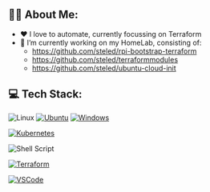 ## 🧑‍💻 About Me:

- ❤️ I love to automate, currently focussing on Terraform
- 🔭 I’m currently working on my HomeLab, consisting of:
  - https://github.com/steled/rpi-bootstrap-terraform
  - https://github.com/steled/terraformmodules
  - https://github.com/steled/ubuntu-cloud-init

## 💻 Tech Stack:

![Linux](https://img.shields.io/badge/Linux-FCC624?style=for-the-badge&logo=linux&logoColor=black)
[![Ubuntu](https://img.shields.io/badge/Ubuntu-E95420?style=for-the-badge&logo=ubuntu&logoColor=white)](https://ubuntu.com/)
[![Windows](https://img.shields.io/badge/Windows-0078D6?style=for-the-badge&logo=windows&logoColor=white)](https://www.microsoft.com/)

[![Kubernetes](https://img.shields.io/badge/Kubernetes-%233366cc?style=for-the-badge&logo=kubernetes&logoColor=white&labelColor=%233366cc)](https://kubernetes.io/)

![Shell Script](https://img.shields.io/badge/Shell_Script-121011?style=for-the-badge&logo=gnu-bash&logoColor=white)

[![Terraform](https://img.shields.io/badge/terraform-7B42BC?logo=terraform&logoColor=white&style=for-the-badge)](https://www.terraform.io/)

[![VSCode](https://img.shields.io/badge/Visual_Studio_Code-0078D4?style=for-the-badge&logo=visual%20studio%20code&logoColor=white)](https://code.visualstudio.com/)

<!--
**steled/steled** is a ✨ _special_ ✨ repository because its `README.md` (this file) appears on your GitHub profile.

Here are some ideas to get you started:

- 🔭 I’m currently working on ...
- 🌱 I’m currently learning ...
- 👯 I’m looking to collaborate on ...
- 🤔 I’m looking for help with ...
- 💬 Ask me about ...
- 📫 How to reach me: ...
- 😄 Pronouns: ...
- ⚡ Fun fact: ...
-->
